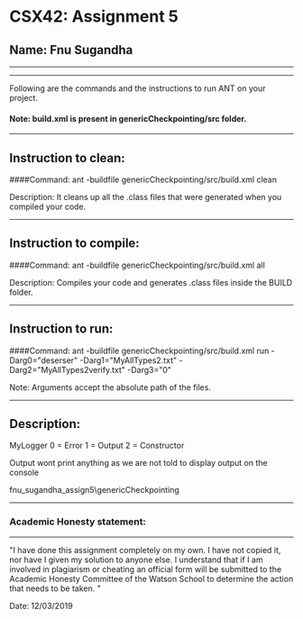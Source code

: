 # CSX42: Assignment 5
## Name: Fnu Sugandha

-----------------------------------------------------------------------
-----------------------------------------------------------------------


Following are the commands and the instructions to run ANT on your project.
#### Note: build.xml is present in genericCheckpointing/src folder.

-----------------------------------------------------------------------
## Instruction to clean:

####Command: ant -buildfile genericCheckpointing/src/build.xml clean

Description: It cleans up all the .class files that were generated when you
compiled your code.

-----------------------------------------------------------------------
## Instruction to compile:

####Command: ant -buildfile genericCheckpointing/src/build.xml all

Description: Compiles your code and generates .class files inside the BUILD folder.

-----------------------------------------------------------------------
## Instruction to run:

####Command: ant -buildfile genericCheckpointing/src/build.xml run -Darg0="deserser" -Darg1="MyAllTypes2.txt" -Darg2="MyAllTypes2verify.txt" -Darg3="0"


Note: Arguments accept the absolute path of the files.


-----------------------------------------------------------------------
## Description:
MyLogger
0 = Error
1 = Output
2 = Constructor

Output wont print anything as we are not told to display output on the console

fnu_sugandha_assign5\genericCheckpointing

-----------------------------------------------------------------------
### Academic Honesty statement:
-----------------------------------------------------------------------

"I have done this assignment completely on my own. I have not copied
it, nor have I given my solution to anyone else. I understand that if
I am involved in plagiarism or cheating an official form will be
submitted to the Academic Honesty Committee of the Watson School to
determine the action that needs to be taken. "

Date: 12/03/2019


